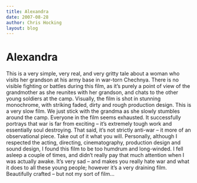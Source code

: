 ```yaml
---
title: Alexandra
date: 2007-08-28
author: Chris Hocking
layout: blog
---
```

# Alexandra

This is a very simple, very real, and very gritty tale about a woman who visits her grandson at his army base in war-torn Chechnya. There is no visible fighting or battles during this film, as it’s purely a point of view of the grandmother as she reunites with her grandson, and chats to the other young soldiers at the camp. Visually, the film is shot in stunning monochrome, with striking faded, dirty and rough production design. This is a very slow film. We just stick with the grandma as she slowly stumbles around the camp. Everyone in the film seems exhausted. It successfully portrays that war is far from exciting – it’s extremely tough work and essentially soul destroying. That said, it’s not strictly anti-war – it more of an observational piece. Take out of it what you will. Personally, although I respected the acting, directing, cinematography, production design and sound design, I found this film to be too humdrum and long-winded. I fell asleep a couple of times, and didn’t really pay that much attention when I was actually awake. It’s very sad – and makes you really hate war and what it does to all these young people; however it’s a very draining film. Beautifully crafted – but not my sort of film…